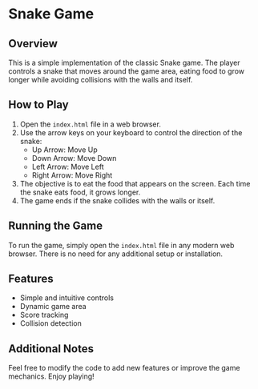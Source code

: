 # Snake Game

## Overview
This is a simple implementation of the classic Snake game. The player controls a snake that moves around the game area, eating food to grow longer while avoiding collisions with the walls and itself.

## How to Play
1. Open the `index.html` file in a web browser.
2. Use the arrow keys on your keyboard to control the direction of the snake:
   - Up Arrow: Move Up
   - Down Arrow: Move Down
   - Left Arrow: Move Left
   - Right Arrow: Move Right
3. The objective is to eat the food that appears on the screen. Each time the snake eats food, it grows longer.
4. The game ends if the snake collides with the walls or itself.

## Running the Game
To run the game, simply open the `index.html` file in any modern web browser. There is no need for any additional setup or installation.

## Features
- Simple and intuitive controls
- Dynamic game area
- Score tracking
- Collision detection

## Additional Notes
Feel free to modify the code to add new features or improve the game mechanics. Enjoy playing!